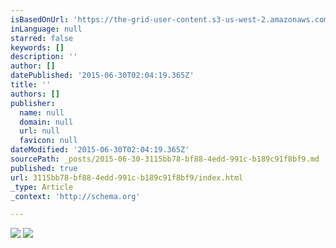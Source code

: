 ```yaml
---
isBasedOnUrl: 'https://the-grid-user-content.s3-us-west-2.amazonaws.com/de50f305-930e-4dc2-8c6b-9c595ebf7936.jpg'
inLanguage: null
starred: false
keywords: []
description: ''
author: []
datePublished: '2015-06-30T02:04:19.365Z'
title: ''
authors: []
publisher:
  name: null
  domain: null
  url: null
  favicon: null
dateModified: '2015-06-30T02:04:19.365Z'
sourcePath: _posts/2015-06-30-3115bb78-bf88-4edd-991c-b189c91f8bf9.md
published: true
url: 3115bb78-bf88-4edd-991c-b189c91f8bf9/index.html
_type: Article
_context: 'http://schema.org'

---
```

![](https://the-grid-user-content.s3-us-west-2.amazonaws.com/8d4b95ee-2011-4bb9-a284-2315fe661d14.jpg)
![](https://the-grid-user-content.s3-us-west-2.amazonaws.com/de50f305-930e-4dc2-8c6b-9c595ebf7936.jpg)